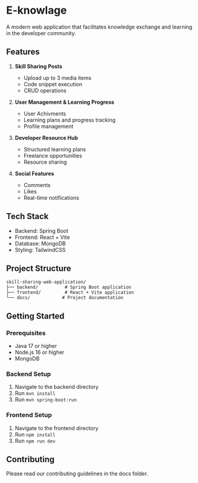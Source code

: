 # E-knowlage

A modern web application that facilitates knowledge exchange and learning in the developer community.

## Features

1. **Skill Sharing Posts**
   - Upload up to 3 media items
   - Code snippet execution
   - CRUD operations

2. **User Management & Learning Progress**
   - User Achivments
   - Learning plans and progress tracking
   - Profile management

3. **Developer Resource Hub**
   - Structured learning plans
   - Freelance opportunities
   - Resource sharing

4. **Social Features**
   - Comments
   - Likes
   - Real-time notifications

## Tech Stack

- Backend: Spring Boot
- Frontend: React + Vite
- Database: MongoDB
- Styling: TailwindCSS

## Project Structure

```
skill-sharing-web-application/
├── backend/          # Spring Boot application
├── frontend/         # React + Vite application
└── docs/            # Project documentation
```

## Getting Started

### Prerequisites

- Java 17 or higher
- Node.js 16 or higher
- MongoDB

### Backend Setup

1. Navigate to the backend directory
2. Run `mvn install`
3. Run `mvn spring-boot:run`

### Frontend Setup

1. Navigate to the frontend directory
2. Run `npm install`
3. Run `npm run dev`

## Contributing

Please read our contributing guidelines in the docs folder.
